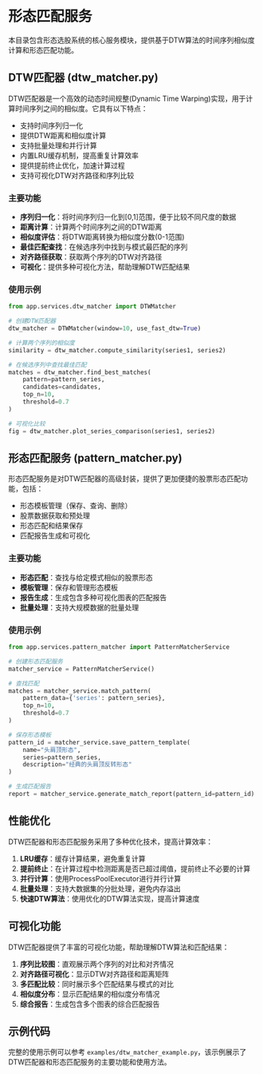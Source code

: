 # 形态匹配服务

本目录包含形态选股系统的核心服务模块，提供基于DTW算法的时间序列相似度计算和形态匹配功能。

## DTW匹配器 (dtw_matcher.py)

DTW匹配器是一个高效的动态时间规整(Dynamic Time Warping)实现，用于计算时间序列之间的相似度。它具有以下特点：

- 支持时间序列归一化
- 提供DTW距离和相似度计算
- 支持批量处理和并行计算
- 内置LRU缓存机制，提高重复计算效率
- 提供提前终止优化，加速计算过程
- 支持可视化DTW对齐路径和序列比较

### 主要功能

- **序列归一化**：将时间序列归一化到[0,1]范围，便于比较不同尺度的数据
- **距离计算**：计算两个时间序列之间的DTW距离
- **相似度评估**：将DTW距离转换为相似度分数(0-1范围)
- **最佳匹配查找**：在候选序列中找到与模式最匹配的序列
- **对齐路径获取**：获取两个序列的DTW对齐路径
- **可视化**：提供多种可视化方法，帮助理解DTW匹配结果

### 使用示例

```python
from app.services.dtw_matcher import DTWMatcher

# 创建DTW匹配器
dtw_matcher = DTWMatcher(window=10, use_fast_dtw=True)

# 计算两个序列的相似度
similarity = dtw_matcher.compute_similarity(series1, series2)

# 在候选序列中查找最佳匹配
matches = dtw_matcher.find_best_matches(
    pattern=pattern_series,
    candidates=candidates,
    top_n=10,
    threshold=0.7
)

# 可视化比较
fig = dtw_matcher.plot_series_comparison(series1, series2)
```

## 形态匹配服务 (pattern_matcher.py)

形态匹配服务是对DTW匹配器的高级封装，提供了更加便捷的股票形态匹配功能，包括：

- 形态模板管理（保存、查询、删除）
- 股票数据获取和预处理
- 形态匹配和结果保存
- 匹配报告生成和可视化

### 主要功能

- **形态匹配**：查找与给定模式相似的股票形态
- **模板管理**：保存和管理形态模板
- **报告生成**：生成包含多种可视化图表的匹配报告
- **批量处理**：支持大规模数据的批量处理

### 使用示例

```python
from app.services.pattern_matcher import PatternMatcherService

# 创建形态匹配服务
matcher_service = PatternMatcherService()

# 查找匹配
matches = matcher_service.match_pattern(
    pattern_data={'series': pattern_series},
    top_n=10,
    threshold=0.7
)

# 保存形态模板
pattern_id = matcher_service.save_pattern_template(
    name="头肩顶形态",
    series=pattern_series,
    description="经典的头肩顶反转形态"
)

# 生成匹配报告
report = matcher_service.generate_match_report(pattern_id=pattern_id)
```

## 性能优化

DTW匹配器和形态匹配服务采用了多种优化技术，提高计算效率：

1. **LRU缓存**：缓存计算结果，避免重复计算
2. **提前终止**：在计算过程中检测距离是否已超过阈值，提前终止不必要的计算
3. **并行计算**：使用ProcessPoolExecutor进行并行计算
4. **批量处理**：支持大数据集的分批处理，避免内存溢出
5. **快速DTW算法**：使用优化的DTW算法实现，提高计算速度

## 可视化功能

DTW匹配器提供了丰富的可视化功能，帮助理解DTW算法和匹配结果：

1. **序列比较图**：直观展示两个序列的对比和对齐情况
2. **对齐路径可视化**：显示DTW对齐路径和距离矩阵
3. **多匹配比较**：同时展示多个匹配结果与模式的对比
4. **相似度分布**：显示匹配结果的相似度分布情况
5. **综合报告**：生成包含多个图表的综合匹配报告

## 示例代码

完整的使用示例可以参考 `examples/dtw_matcher_example.py`，该示例展示了DTW匹配器和形态匹配服务的主要功能和使用方法。 